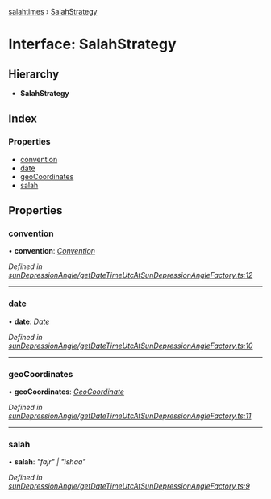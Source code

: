 [salahtimes](../README.md) › [SalahStrategy](salahstrategy.md)

# Interface: SalahStrategy

## Hierarchy

* **SalahStrategy**

## Index

### Properties

* [convention](salahstrategy.md#convention)
* [date](salahstrategy.md#date)
* [geoCoordinates](salahstrategy.md#geocoordinates)
* [salah](salahstrategy.md#salah)

## Properties

###  convention

• **convention**: *[Convention](convention.md)*

*Defined in [sunDepressionAngle/getDateTimeUtcAtSunDepressionAngleFactory.ts:12](https://github.com/doniseferi/salahtimes/blob/c687593/src/sunDepressionAngle/getDateTimeUtcAtSunDepressionAngleFactory.ts#L12)*

___

###  date

• **date**: *[Date](__global.date.md)*

*Defined in [sunDepressionAngle/getDateTimeUtcAtSunDepressionAngleFactory.ts:10](https://github.com/doniseferi/salahtimes/blob/c687593/src/sunDepressionAngle/getDateTimeUtcAtSunDepressionAngleFactory.ts#L10)*

___

###  geoCoordinates

• **geoCoordinates**: *[GeoCoordinate](geocoordinate.md)*

*Defined in [sunDepressionAngle/getDateTimeUtcAtSunDepressionAngleFactory.ts:11](https://github.com/doniseferi/salahtimes/blob/c687593/src/sunDepressionAngle/getDateTimeUtcAtSunDepressionAngleFactory.ts#L11)*

___

###  salah

• **salah**: *"fajr" | "ishaa"*

*Defined in [sunDepressionAngle/getDateTimeUtcAtSunDepressionAngleFactory.ts:9](https://github.com/doniseferi/salahtimes/blob/c687593/src/sunDepressionAngle/getDateTimeUtcAtSunDepressionAngleFactory.ts#L9)*

